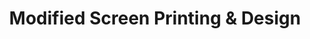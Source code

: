 ---
title: "Modified Screen Printing & Design"
url: /portland/modified-screen-printing-und-design/
shop: Kleidung
---